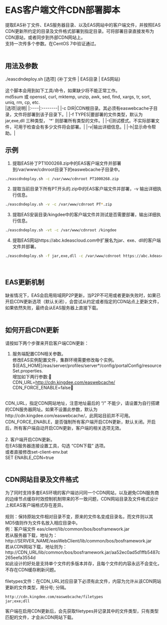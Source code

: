 # EAS客户端文件CDN部署脚本
提取EAS补丁文件、EAS服务器目录、以及EAS网站中的客户端文件，并按照EAS CDN更新所约定的目录及文件格式部署到指定目录。可将部署目录直接发布为CDN源站，或者同步到外部CDN网站上。<br/>
支持一次传多个参数。在CentOS 7中验证通过。<br/>
<br/>

## 用法及参数
./eascdndeploy.sh&nbsp;[选项]&nbsp;{补丁文件&nbsp;|&nbsp;EAS目录&nbsp;|&nbsp;EAS网站}<br/>
<br/>
这个脚本会用到如下工具/命令，如果缺少将不能正常工作。<br/>
md5sum 或 openssl, curl, mktemp, unzip, awk, sed, find, xargs, tr, sort, uniq, rm, cp, etc.<br/>
|选项|说明|
|:----|:--------|
|-c DIR|CDN根目录。其必须有easwebcache子目录，文件将部署到该子目录下。|
|-f TYPES|要部署的文件类型，默认为 jar,exe,dll 三种类型， '*' 则部署所有类型的文件。|
|-t|测试模式。不实际部署文件，可用于检查会有多少文件将会部署。|
|-v|输出详细信息。|
|-h|显示命令帮助。|
<br/>

## 示例
1. 提取EAS补丁PT1000268.zip中的EAS客户端文件并部署到/var/www/cdnroot目录下的easwebcache子目录中。
```bash
./eascdndeploy.sh -c /var/www/cdnroot PT1000268.zip
```
2. 提取当前目录下所有PT开头的.zip中的EAS客户端文件并部署，-v 输出详细执行信息。
```bash
./eascdndeploy.sh -v -c /var/www/cdnroot PT*.zip
```
3. 提取EAS安装目录/kingdee中的客户端文件并测试是否需要部署，输出详细执行信息。
```bash
./eascdndeploy.sh -vt -c /var/www/cdnroot /kingdee
```
4. 提取EAS网站https://abc.kdeascloud.com中扩展名为jar、exe、dll的客户端文件并部署。
```bash
./eascdndeploy.sh -f jar,exe,dll -c /var/www/cdnroot https://abc.kdeascloud.com
```
<br/>

## EAS更新机制
缺省情况下，EAS会启用局域网P2P更新，当P2P不可用或者更新失败时，如果已开启CDN更新选项（默认关闭），会尝试从约定或者指定的CDN站点上更新文件，如果依然失败，最终会从EAS服务器上直接下载。<br/>
<br/>

## 如何开启CDN更新
请按如下两个步骤来开启客户端CDN更新：
1. 服务端配置CDN相关参数。<br/>
  修改EAS实例配置文件，集群环境需要修改每个实例。${EAS_HOME}/eas/server/profiles/server*/config/portalConfig/resourceSet.properties.<br/>
  增加如下两行参数:<br/>
  CDN_URL=http://cdn.kingdee.com/easwebcache/<br/>
  CDN_FORCE_ENABLE=false<br/>
  <br/>
  CDN_URL，指定CDN网站地址，注意地址最后的 “/” 不能少，请设置为自行搭建的CDN服务器网址。如果不设置此参数，默认为http://cdn.kingdee.com/easwebcache/，此网站目前并不可用。<br/>
  CDN_FORCE_ENABLE，是否强制所有客户端开启CDN更新，默认关闭。开启后，所有客户端自动开启CDN更新，客户端的相关选项无效。<br/>
  <br/>
2. 客户端开启CDN更新。<br/>
  在EAS服务器连接设置工具，勾选 “CDN下载” 选项。<br/>
  或者直接修改set-client-env.bat<br/>
  SET ENABLE_CDN=true<br/>
<br/>

## CDN网站目录及文件格式
  为了同时支持多套EAS环境的客户端访问同一个CDN网站，以及避免CDN服务商的边缘节点缓存时效控制机制带来的不一致问题，CDN网站目录及文件格式设计上和EAS客户端格式存在差异。<br/>
  <br/>
  规则：保持原始文件相对目录不变，原来的文件名变成目录名，而文件则以其MD5值则作为文件名放入相应目录中。<br/>
  例：客户端文件 eas/client/lib/common/bos/bosframework.jar <br/>
  若从服务器下载，地址为：http://SERVER_NAME/easWebClient/lib/common/bos/bosframework.jar <br/>
  若从CDN网站下载，地址则为：http://CDN_URL/lib/common/bos/bosframework.jar/aa52ec0ad5d1ffb5487c265eefa3554d <br/>
  如此设计的好处是支持单个文件的多版本并存，且每个文件的内容永远不会变化，不存在CDN缓存刷新问题。<br/>
  <br/>
  filetypes文件：在CDN_URL对应目录下必须有此文件，内容为允许从该CDN网站更新的文件类型，用分号; 分隔。
```
http://cdn.kingdee.com/easwebcache/filetypes
jar;exe;dll
```
  客户端在启用CDN更新后，会先获取filetypes并记录其中的文件类型，只有类型匹配的文件，才会从CDN网站下载。
<br/>